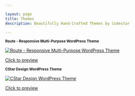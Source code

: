 ```yaml
---

layout: page
title: Themes
description: Beautifully Hand-Crafted Themes by Codestar

---
```


<div class="row">

  <div class="col-md">
    <p><small><strong>Route - Responsive Multi-Purpose WordPress Theme</strong></small></p>
    <p><a href="http://themeforest.net/item/route-responsive-multipurpose-wordpress-theme/8815770?ref=Codestar"><img src="https://s3.envato.com/files/107029447/01_preview.__large_preview.png" class="img-thumbnail img-fluid" alt="Route - Responsive Multi-Purpose WordPress Theme"/></a></p>
    <p><a class="btn btn-success btn-sm btn-block" href="http://themeforest.net/item/route-responsive-multipurpose-wordpress-theme/8815770?ref=Codestar">Click to preview</a></p>
    <div class="d-lg-none csf-space-25"></div>
  </div>

  <div class="col-md">
    <p><small><strong>CStar Design WordPress Theme</strong></small></p>
    <p><a href="http://themeforest.net/item/cstar-design-wordpress-theme/2490278?ref=Codestar"><img src="https://s3.envato.com/files/120736749/01_preview.__large_preview.jpg" class="img-thumbnail img-fluid" alt="CStar Design WordPress Theme"/></a></p>
    <p><a class="btn btn-success btn-sm btn-block" href="http://themeforest.net/item/cstar-design-wordpress-theme/2490278?ref=Codestar">Click to preview</a></p>
  </div>

</div>
